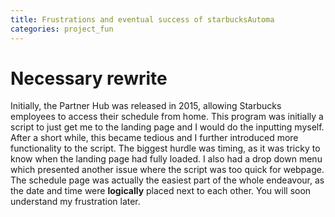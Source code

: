 ```yaml
---
title: Frustrations and eventual success of starbucksAutoma
categories: project_fun
---
```


# Necessary rewrite

Initially, the Partner Hub was released in 2015, allowing Starbucks employees to access their schedule from home. This program was initially a script to just get me to the landing page and I would do the inputting myself. After a short while, this became tedious and I further introduced more functionality to the script. The biggest hurdle was timing, as it was tricky to know when the landing page had fully loaded. I also had a drop down menu which presented another issue where the script was too quick for webpage. The schedule page was actually the easiest part of the whole endeavour, as the date and time were **logically** placed next to each other. You will soon understand my frustration later.

